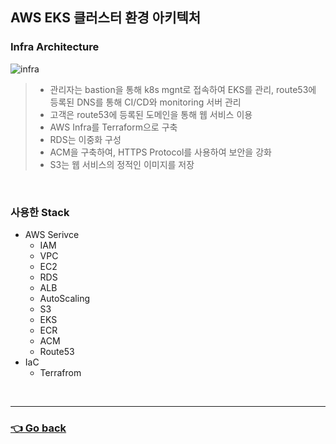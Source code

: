 ## AWS EKS 클러스터 환경 아키텍처

### Infra Architecture
![infra](https://user-images.githubusercontent.com/59479926/209446219-9dcb1431-9f97-4e99-9b45-03094872e6da.jpg)
> - 관리자는 bastion을 통해 k8s mgnt로 접속하여 EKS를 관리, route53에 등록된 DNS를 통해 CI/CD와 monitoring 서버 관리
> - 고객은 route53에 등록된 도메인을 통해 웹 서비스 이용
> - AWS Infra를 Terraform으로 구축
> - RDS는 이중화 구성
> - ACM을 구축하여, HTTPS Protocol를 사용하여 보안을 강화
> - S3는 웹 서비스의 정적인 이미지를 저장

</br>

### 사용한 Stack
- AWS Serivce
  - IAM
  - VPC
  - EC2
  - RDS
  - ALB
  - AutoScaling
  - S3
  - EKS
  - ECR
  - ACM
  - Route53
- IaC
  - Terrafrom

</br>

---

### [👈 Go back](https://github.com/hyunjaebok/AWeSome_AWS_FinalProject)
